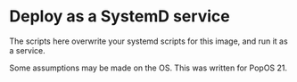 # Deploy as a SystemD service

The scripts here overwrite your systemd scripts for this image, and run it as a service.

Some assumptions may be made on the OS.  This was written for PopOS 21.

